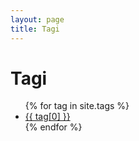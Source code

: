 ```yaml
---
layout: page
title: Tagi 
---
```


<div class="page-content wc-container">
	<div class="post">
		<h1>Tagi</h1>  
		<ul>
			{% for tag in site.tags %}
			<li><a href="{{ '/tag/' | append:tag[0] | relative_url }}">{{ tag[0] }}</a></li>
			{% endfor %}
		</ul>
	</div>
</div>
